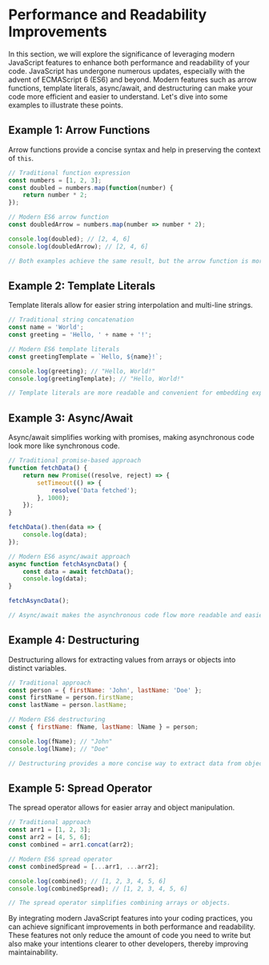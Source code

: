 # Performance and Readability Improvements

In this section, we will explore the significance of leveraging modern JavaScript features to enhance both performance and readability of your code. JavaScript has undergone numerous updates, especially with the advent of ECMAScript 6 (ES6) and beyond. Modern features such as arrow functions, template literals, async/await, and destructuring can make your code more efficient and easier to understand. Let's dive into some examples to illustrate these points.

## Example 1: Arrow Functions

Arrow functions provide a concise syntax and help in preserving the context of `this`.

```javascript
// Traditional function expression
const numbers = [1, 2, 3];
const doubled = numbers.map(function(number) {
    return number * 2;
});

// Modern ES6 arrow function
const doubledArrow = numbers.map(number => number * 2);

console.log(doubled); // [2, 4, 6]
console.log(doubledArrow); // [2, 4, 6]

// Both examples achieve the same result, but the arrow function is more concise.
```

## Example 2: Template Literals

Template literals allow for easier string interpolation and multi-line strings.

```javascript
// Traditional string concatenation
const name = 'World';
const greeting = 'Hello, ' + name + '!';

// Modern ES6 template literals
const greetingTemplate = `Hello, ${name}!`;

console.log(greeting); // "Hello, World!"
console.log(greetingTemplate); // "Hello, World!"

// Template literals are more readable and convenient for embedding expressions.
```

## Example 3: Async/Await

Async/await simplifies working with promises, making asynchronous code look more like synchronous code.

```javascript
// Traditional promise-based approach
function fetchData() {
    return new Promise((resolve, reject) => {
        setTimeout(() => {
            resolve('Data fetched');
        }, 1000);
    });
}

fetchData().then(data => {
    console.log(data);
});

// Modern ES6 async/await approach
async function fetchAsyncData() {
    const data = await fetchData();
    console.log(data);
}

fetchAsyncData();

// Async/await makes the asynchronous code flow more readable and easier to manage.
```

## Example 4: Destructuring

Destructuring allows for extracting values from arrays or objects into distinct variables.

```javascript
// Traditional approach
const person = { firstName: 'John', lastName: 'Doe' };
const firstName = person.firstName;
const lastName = person.lastName;

// Modern ES6 destructuring
const { firstName: fName, lastName: lName } = person;

console.log(fName); // "John"
console.log(lName); // "Doe"

// Destructuring provides a more concise way to extract data from objects and arrays.
```

## Example 5: Spread Operator

The spread operator allows for easier array and object manipulation.

```javascript
// Traditional approach
const arr1 = [1, 2, 3];
const arr2 = [4, 5, 6];
const combined = arr1.concat(arr2);

// Modern ES6 spread operator
const combinedSpread = [...arr1, ...arr2];

console.log(combined); // [1, 2, 3, 4, 5, 6]
console.log(combinedSpread); // [1, 2, 3, 4, 5, 6]

// The spread operator simplifies combining arrays or objects.
```

By integrating modern JavaScript features into your coding practices, you can achieve significant improvements in both performance and readability. These features not only reduce the amount of code you need to write but also make your intentions clearer to other developers, thereby improving maintainability.
